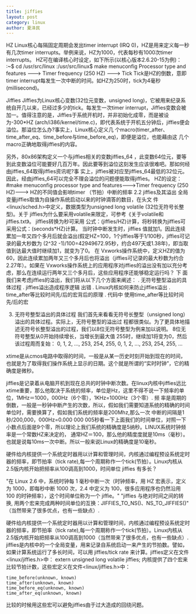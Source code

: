 ```yaml
---
title: jiffies
layout: post
category: linux
author: 夏泽民
---
```

HZ
Linux核心每隔固定周期会发出timer interrupt (IRQ 0)，HZ是用来定义每一秒有几次timer interrupts。举例来说，HZ为1000，代表每秒有1000次timer interrupts。 HZ可在编译核心时设定，如下所示(以核心版本2.6.20-15为例)： 
:~$ cd /usr/src/linux 
:/usr/src/linux$ make menuconfig 
 Processor type and features ---> Timer frequency (250 HZ) ---> 
 Tick
Tick是HZ的倒数，意即timer interrupt每发生一次中断的时间。如HZ为250时，tick为4毫秒(millisecond)。 

Jiffies
Jiffies为Linux核心变数(32位元变数，unsigned long)，它被用来纪录系统自开几以来，已经过多少的tick。每发生一次timer interrupt，Jiffies变数会被加一。值得注意的是，Jiffies于系统开机时，并非初始化成零，而是被设为-300*HZ (arch/i386/kernel/time.c)，即代表系统于开机五分钟后，jiffies便会溢位。那溢位怎么办?事实上，Linux核心定义几 个macro(timer_after、time_after_eq、time_before与time_before_eq)，即便是溢位，也能藉由这 几个macro正确地取得jiffies的内容。 

另外，80x86架构定义一个与jiffies相关的变数jiffies_64 ，此变数64位元，要等到此变数溢位可能要好几百万年。因此要等到溢位这刻发生应该很难吧。那如何经由jiffies_64取得jiffies资讯呢?事 实上，jiffies被对应至jiffies_64最低的32位元。因此，经由jiffies_64可以完全不理会溢位的问题便能取得jiffies。
HZ的设定：
 #make menuconfig
processor type and features--->Timer frequency (250 HZ)--->
HZ的不同值会影响timer （节拍）中断的频率
2.2 jiffies及其溢出 
全局变量jiffies取值为自操作系统启动以来的时钟滴答的数目，在头文 件<linux/sched.h>中定义，数据类型为unsigned long volatile (32位无符号长整型)。关于 jiffies为什么要采用volatile来限定，可参考《关于volatile和jiffies.txt》。 
jiffies转换为秒可采用 公式：(jiffies/HZ)计算，将秒转换为jiffies可采用公式：(seconds*HZ)计算。 
当时钟中断发生时，jiffies 值就加1。因此连续累加一年又四个多月后就会溢出(假定HZ=100，1个jiffies等于1/100秒，jiffies可记录的最大秒数为 (2^32 -1)/100=42949672.95秒，约合497天或1.38年)，即当取值到达最大值时继续加1，就变为了0。 
在 Vxworks操作系统中，定义HZ的值为60，因此连续累加两年又三个多月后也将溢出（jiffies可记录的最大秒数为约合2.27年）。如果在 Vxworks操作系统上的应用程序对jiffies的溢出没有加以充分考虑，那么在连续运行两年又三个多月后，这些应用程序还能够稳定运行吗？ 
下 面我们来考虑jiffies的溢出，我们将从以下几个方面来阐述： 
. 无符号整型溢出的具体过程 
. jiffies溢出造成程序逻辑 出错 
. Linux内核如何来防止jiffies溢出 
. time_after等比较时间先/后的宏背后的原理 
. 代码中 使用time_after等比较时间先/后的宏 

3. 无符号整型溢出的具体过程 
我们首先来看看无符号长整型（unsigned long）溢出的具体过程。实际上，无符号整型的溢出过 程都很类似。为了更具体地描述无符号长整型溢出的过程，我们以8位无符号整型为例来加以说明。 
8位无符号整型从0开始持续增长，当增长到最大值 255时，继续加1将变为0，然后该过程周而复始： 
0, 1, 2, ..., 253, 254, 255, 
0, 1, 2, ..., 253, 254, 255, 
... 
<!-- more -->
xtime是从cmos电路中取得的时间，一般是从某一历史时刻开始到现在的时间，也就是为了取得我们操作系统上显示的日期。这个就是所谓的“实时时钟”，它的精确度是微秒。


jiffies是记录着从电脑开机到现在总共的时钟中断次数。在linux内核中jiffies远比xtime重要，那么他取决于系统的频率，单位是Hz，这里不得不说一下频率的单位，1MHz＝1000，000Hz（6个零），1KHz=1000Hz（3个零）.
频 率是周期的倒数，一般是一秒钟中断产生的次数，所以，假如我们需要知道系统的精确的时间单位时，需要换算了，假如我们系统的频率是200Mhz,那么一次 中断的间隔是1秒/200,000，000Hz=0.000 000 005秒看一下上面我们的时间单位，对照一下小数点后面是9个零，所以理论上我们系统的精确度是5纳秒。LINUX系统时钟频率是一个常数HZ来决定的， 通常HZ＝100，那么他的精度度就是10ms（毫秒）。也就是说每10ms一次中断。所以一般来说Linux的精确度是10毫秒。

硬件给内核提供一个系统定时器用以计算和管理时间，内核通过编程预设系统定时器的频率，即节拍率（tick rate),每一个周期称作一个tick(节拍）。Linux内核从2.5版内核开始把频率从100调高到1000，时间单位 jiffies 有多长？


"在 Linux 2.6 中，系统时钟每 1 毫秒中断一次（时钟频率，用 HZ 宏表示，定义为 1000，即每秒中断 1000 次，2.4 中定义为 100，很多应用程序也仍然沿用 100 的时钟频率），这个时间单位称为一个 jiffie。"
"jiffies 与绝对时间之间的转换, 用两个宏来完成两种时间单位的互换：JIFFIES_TO_NS()、NS_TO_JIFFIES()"
（当然带来了很多优点，也有一些缺点）.

硬件给内核提供一个系统定时器用以计算和管理时间，内核通过编程预设系统定时器的频率，即节拍率（tick rate),每一个周期称作一个tick(节拍）。Linux内核从2.5版内核开始把频率从100调高到1000（当然带来了很多优点，也有一些缺点）.
   jiffies是内核中的一个全局变量，用来记录自系统启动一来产生的节拍数。譬如，如果计算系统运行了多长时间，可以用 jiffies/tick rate 来计算。jiffies定义在文件<linux/jiffies.h>中：
extern unsigned long volatile jiffies;
内核提供了四个宏来比较节拍计数，这些宏定义在文件<linux/jiffies.h>中：

    time_before(unknown, known)
    time_after(unknown, known)
    time_before_eq(unknown, known)
    time_after_eq(unknown, known)

比较的时候用这些宏可以避免jiffies由于过大造成的回绕问题。